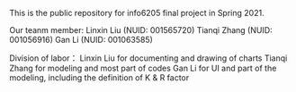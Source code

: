 This is the public repository for info6205 final project in Spring 2021.

Our teanm member:
Linxin Liu (NUID: 001565720)
Tianqi Zhang (NUID: 001056916)
Gan Li (NUID: 001063585)

Division of labor：
Linxin Liu for documenting and drawing of charts
Tianqi Zhang for modeling and most part of codes
Gan Li for UI and part of the modeling, including the definition of K & R factor
